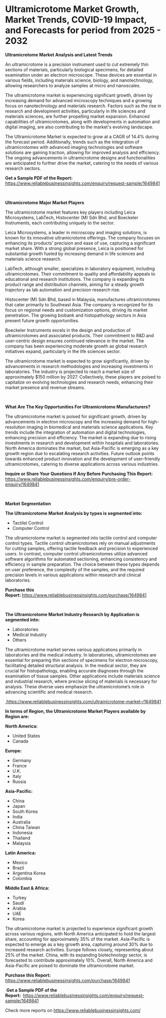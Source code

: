 <p><h1>Ultramicrotome Market Growth, Market Trends, COVID-19 Impact, and Forecasts for period from 2025 - 2032</h1></p><p><strong>Ultramicrotome Market Analysis and Latest Trends</strong></p>
<p><p>An ultramicrotome is a precision instrument used to cut extremely thin sections of materials, particularly biological specimens, for detailed examination under an electron microscope. These devices are essential in various fields, including materials science, biology, and nanotechnology, allowing researchers to analyze samples at micro and nanoscales.</p><p>The ultramicrotome market is experiencing significant growth, driven by increasing demand for advanced microscopy techniques and a growing focus on nanotechnology and materials research. Factors such as the rise in research and development activities, particularly in life sciences and materials sciences, are further propelling market expansion. Enhanced capabilities of ultramicrotomes, along with developments in automation and digital imaging, are also contributing to the market's evolving landscape.</p><p>The Ultramicrotome Market is expected to grow at a CAGR of 14.4% during the forecast period. Additionally, trends such as the integration of ultramicrotomes with advanced imaging technologies and software solutions are gaining traction, allowing for improved analysis and efficiency. The ongoing advancements in ultramicrotome designs and functionalities are anticipated to further drive the market, catering to the needs of various research sectors.</p></p>
<p><strong>Get a Sample PDF of the Report:&nbsp;</strong> <a href="https://www.reliablebusinessinsights.com/enquiry/request-sample/1649841?utm_campaign=63&utm_medium=2&utm_source=Github&utm_content=ia&utm_term=09042025&utm_id=ultramicrotome">https://www.reliablebusinessinsights.com/enquiry/request-sample/1649841</a></p>
<p>&nbsp;</p>
<p><strong>Ultramicrotome Major Market Players</strong></p>
<p><p>The ultramicrotome market features key players including Leica Microsystems, LabTech, Histocenter (M) Sdn Bhd, and Boeckeler Instruments, each contributing uniquely to the sector.</p><p>Leica Microsystems, a leader in microscopy and imaging solutions, is known for its innovative ultramicrotome offerings. The company focuses on enhancing its products' precision and ease of use, capturing a significant market share. With a strong global presence, Leica is positioned for substantial growth fueled by increasing demand in life sciences and materials science research.</p><p>LabTech, although smaller, specializes in laboratory equipment, including ultramicrotomes. Their commitment to quality and affordability appeals to educational and research institutions. The company is expanding its product range and distribution channels, aiming for a steady growth trajectory as lab automation and precision research rise.</p><p>Histocenter (M) Sdn Bhd, based in Malaysia, manufactures ultramicrotomes that cater primarily to Southeast Asia. The company is recognized for its focus on regional needs and customization options, driving its market penetration. The growing biobank and histopathology sectors in Asia present future growth opportunities.</p><p>Boeckeler Instruments excels in the design and production of ultramicrotomes and associated products. Their commitment to R&D and user-centric design ensures continued relevance in the market. The company has been experiencing moderate growth as global research initiatives expand, particularly in the life sciences sector.</p><p>The ultramicrotome market is expected to grow significantly, driven by advancements in research methodologies and increasing investments in laboratories. The industry is projected to reach a market size of approximately $150 million by 2027. Collectively, these players are poised to capitalize on evolving technologies and research needs, enhancing their market presence and revenue streams.</p></p>
<p>&nbsp;</p>
<p><strong>What Are The Key Opportunities For Ultramicrotome Manufacturers?</strong></p>
<p><p>The ultramicrotome market is poised for significant growth, driven by advancements in electron microscopy and the increasing demand for high-resolution imaging in biomedical and materials science applications. Key trends include the integration of automation and digital technologies, enhancing precision and efficiency. The market is expanding due to rising investments in research and development within hospitals and laboratories. North America dominates the market, but Asia-Pacific is emerging as a key growth region due to escalating research activities. Future outlook points towards enhanced product innovation and the development of user-friendly ultramicrotomes, catering to diverse applications across various industries.</p></p>
<p><strong>Inquire or Share Your Questions If Any Before Purchasing This Report:</strong> <a href="https://www.reliablebusinessinsights.com/enquiry/pre-order-enquiry/1649841?utm_campaign=63&utm_medium=2&utm_source=Github&utm_content=ia&utm_term=09042025&utm_id=ultramicrotome">https://www.reliablebusinessinsights.com/enquiry/pre-order-enquiry/1649841</a></p>
<p>&nbsp;</p>
<p><strong>Market Segmentation</strong></p>
<p><strong>The Ultramicrotome Market Analysis by types is segmented into:</strong></p>
<p><ul><li>Tactilel Control</li><li>Computer Control</li></ul></p>
<p><p>The ultramicrotome market is segmented into tactile control and computer control types. Tactile control ultramicrotomes rely on manual adjustments for cutting samples, offering tactile feedback and precision to experienced users. In contrast, computer control ultramicrotomes utilize advanced software algorithms for automated sectioning, enhancing consistency and efficiency in sample preparation. The choice between these types depends on user preference, the complexity of the samples, and the required precision levels in various applications within research and clinical laboratories.</p></p>
<p><strong>Purchase this Report:&nbsp;</strong><a href="https://www.reliablebusinessinsights.com/purchase/1649841?utm_campaign=63&utm_medium=2&utm_source=Github&utm_content=ia&utm_term=09042025&utm_id=ultramicrotome">https://www.reliablebusinessinsights.com/purchase/1649841</a></p>
<p>&nbsp;</p>
<p><strong>The Ultramicrotome Market Industry Research by Application is segmented into:</strong></p>
<p><ul><li>Laboratories</li><li>Medical Industry</li><li>Others</li></ul></p>
<p><p>The ultramicrotome market serves various applications primarily in laboratories and the medical industry. In laboratories, ultramicrotomes are essential for preparing thin sections of specimens for electron microscopy, facilitating detailed structural analysis. In the medical sector, they are crucial for histopathology, enabling accurate diagnoses through the examination of tissue samples. Other applications include materials science and industrial research, where precise slicing of materials is necessary for analysis. These diverse uses emphasize the ultramicrotome’s role in advancing scientific and medical research.</p></p>
<p><a href="https://www.reliablebusinessinsights.com/ultramicrotome-market-r1649841?utm_campaign=63&utm_medium=2&utm_source=Github&utm_content=ia&utm_term=09042025&utm_id=ultramicrotome">&nbsp;https://www.reliablebusinessinsights.com/ultramicrotome-market-r1649841</a></p>
<p><strong>In terms of Region, the Ultramicrotome Market Players available by Region are:</strong></p>
<p>
    <p> <strong> North America: </strong>
        <ul>
            <li>United States</li>
            <li>Canada</li>
        </ul>
        </p> 
    <p> <strong> Europe: </strong>
        <ul>
            <li>Germany</li>
            <li>France</li>
            <li>U.K.</li>
            <li>Italy</li>
            <li>Russia</li>
        </ul>
        </p> 
    <p> <strong> Asia-Pacific: </strong>
        <ul>
            <li>China</li>
            <li>Japan</li>
            <li>South Korea</li>
            <li>India</li>
            <li>Australia</li>
            <li>China Taiwan</li>
            <li>Indonesia</li>
            <li>Thailand</li>
            <li>Malaysia</li>
        </ul>
        </p> 
    <p> <strong> Latin America: </strong>
        <ul>
            <li>Mexico</li>
            <li>Brazil</li>
            <li>Argentina Korea</li>
            <li>Colombia</li>
        </ul>
        </p> 
    <p> <strong> Middle East & Africa: </strong>
        <ul>
            <li>Turkey</li>
            <li>Saudi</li>
            <li>Arabia</li>
            <li>UAE</li>
            <li>Korea</li>
        </ul>
    </p>
    </p>
<p><p>The ultramicrotome market is projected to experience significant growth across various regions, with North America anticipated to hold the largest share, accounting for approximately 35% of the market. Asia-Pacific is expected to emerge as a key growth area, capturing around 30% due to increased research activities. Europe follows closely, representing about 25% of the market. China, with its expanding biotechnology sector, is forecasted to contribute approximately 10%. Overall, North America and Asia-Pacific are poised to dominate the ultramicrotome market.</p></p>
<p><strong>Purchase this Report: </strong><a href="https://www.reliablebusinessinsights.com/purchase/1649841?utm_campaign=63&utm_medium=2&utm_source=Github&utm_content=ia&utm_term=09042025&utm_id=ultramicrotome">https://www.reliablebusinessinsights.com/purchase/1649841</a></p>
<p>&nbsp;<strong>Get a Sample PDF of the Report:&nbsp;&nbsp;</strong><a href="https://www.reliablebusinessinsights.com/enquiry/request-sample/1649841?utm_campaign=63&utm_medium=2&utm_source=Github&utm_content=ia&utm_term=09042025&utm_id=ultramicrotome">https://www.reliablebusinessinsights.com/enquiry/request-sample/1649841</a></p>
<p><strong></strong></p>
<p>Check more reports on <a href="https://www.reliablebusinessinsights.com/?utm_campaign=63&utm_medium=2&utm_source=Github&utm_content=ia&utm_term=09042025&utm_id=ultramicrotome">https://www.reliablebusinessinsights.com/</a></p>